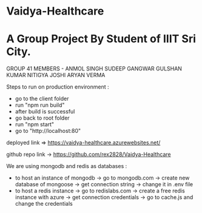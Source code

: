 # Vaidya-Healthcare
# A Group Project By Student of IIIT Sri City.
GROUP 41
MEMBERS - 
ANMOL SINGH
SUDEEP GANGWAR
GULSHAN KUMAR
NITIGYA JOSHI
ARYAN VERMA

Steps to run on production environment : 
- go to the client folder
- run "npm run build"
- after build is successful
- go back to root folder
- run "npm start"
- go to "http://localhost:80"


deployed link => https://vaidya-healthcare.azurewebsites.net/

github repo link -> https://github.com/rex2828/Vaidya-Healthcare

We are using mongodb and redis as databases : 
- to host an instance of mongodb -> go to mongodb.com -> create new database of mongoose -> get connection string -> change it in .env file
- to host a redis instance -> go to redislabs.com -> create a free redis instance with azure -> get connection credentials -> go to cache.js and change the credentials
